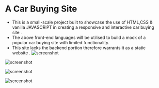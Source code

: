 # A Car Buying Site 
* This is a small-scale project  built to showcase the use of HTML,CSS &  vanilla JAVASCRIPT in creating a responsive and interactive car buying site .
* The above front-end languages will be utilised to build a mock of a popular car buying site with limited functionality.
* This site lacks the backend portion therefore warrants it as a static website .
![screenshot](/majola.github.io/images/Screenshot%20(21).png)

![screenshot](/majola.github.io/images/Screenshot%20(22).png)

![screenshot](/majola.github.io/images/Screenshot%20(24).png)

![screenshot](/majola.github.io/images/Screenshot%20(25).png)
